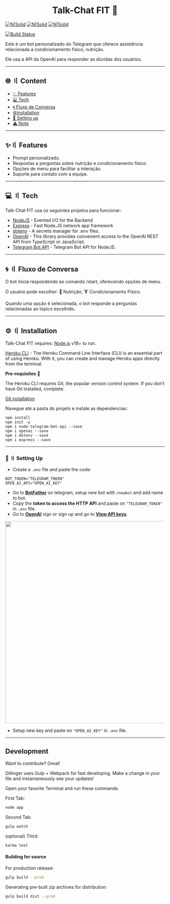 <a id="top"></a>

#

<h1 align="center">
Talk-Chat FIT 📱
</h1>


<p align="center"> 
 
[![N|Solid](https://i.ibb.co/LgtYbbv/PR-News-Emblem-Open-AI.jpg)](https://platform.openai.com) [![N|Solid](https://i.ibb.co/zFtpKSD/1.jpg)](https://t.me/botfather) [![N|Solid](https://i.ibb.co/wCp8Kgv/photo-2023-08-24-18-48-47.jpg)](https://signup.heroku.com)

</p>

[![Build Status](https://travis-ci.org/joemccann/dillinger.svg?branch=master)](https://travis-ci.org/joemccann/dillinger)

Este é um bot personalizado do Telegram que oferece assistência relacionada a condicionamento físico, nutrição. 

Ele usa a API da OpenAI para responder as dúvidas dos usuários.

---

## 🌐 〢 Content

- [✨ Features](#features)
- [💻 Tech](#tech)
- [🌀 Fluxo de Conversa](#fluxo)
- [⚙️Installation](#installation)
- [📁 Setting up](#setup)
- [⚠️ Note](#note)

---

## ✨〢 Features

- Prompt personalizado.
- Respostas a perguntas sobre nutrição e condicionamento físico.
- Opções de menu para facilitar a interação.
- Suporte para contato com a equipe.

---

## 💻  〢 Tech

Talk-Chat FIT usa os seguintes projetos para funcionar:

- [NodeJS](https://nodejs.org/) - Evented I/O for the Backend
- [Express](https://expressjs.com/) - Fast Node.JS network app framework
- [dotenv](https://www.dotenv.org/) - A secrets manager for .env files.
- [OpenAI](https://github.com/openai/openai-node) - This library provides convenient access to the OpenAI REST API from TypeScript or JavaScript.
- [Telegram Bot API](https://www.npmjs.com/package/node-telegram-bot-api) - Telegram Bot API for NodeJS.

---

## 🌀  〢 Fluxo de Conversa

O bot inicia respondendo ao comando /start, oferecendo opções de menu. 

O usuário pode escolher:
🥗 Nutrição;
🏋️ Condicionamento Físico.

Quando uma opção é selecionada, o bot responde a perguntas relacionadas ao tópico escolhido.

---

## ⚙️  〢 Installation

Talk-Chat FIT requires:
[Node.js](https://nodejs.org/) v18+ to run.

[Heroku CLI](https://devcenter.heroku.com/articles/heroku-cli#install-the-heroku-cli) - The Heroku Command Line Interface (CLI) is an essential part of using Heroku. With it, you can create and manage Heroku apps directly from the terminal.

**Pre-requisites** 🔧

The Heroku CLI requires Git, the popular version control system. If you don’t have Git installed, complete:

[Git installation](https://git-scm.com/book/en/v2/Getting-Started-Installing-Git)

Navegue até a pasta do projeto e instale as dependencias:

```
npm install
npm init -y
npm i node-telegram-bot-api --save
npm i openai --save
npm i dotenv --save
npm i express --save
```

---

### 📁  〢 Setting Up
- Create a `.env`  file  and paste the code:

```
BOT_TOKEN="TELEGRAM_TOKEN"
OPEN_AI_API="OPEN_AI_KEY"
```

- Go to **[BotFather](https://t.me/BotFather)** on telegram, setup new bot with `/newbot` and add name to bot. 
- Copy the **token to access the HTTP API** and paste on ``"TELEGRAM_TOKEN"`` in `.env` file.
- Go to **[OpenAI](https://platform.openai.com)** sign or sign up and go to  **[View API keys](https://https://platform.openai.com/account/api-keys)**.

 <img title="" src="https://i.ibb.co/N714Mkv/openai.png" alt="" width="639">
 
- Setup new key and paste on ``"OPEN_AI_KEY"`` in `.env` file.










---








## Development

Want to contribute? Great!

Dillinger uses Gulp + Webpack for fast developing.
Make a change in your file and instantaneously see your updates!

Open your favorite Terminal and run these commands.

First Tab:

```sh
node app
```

Second Tab:

```sh
gulp watch
```

(optional) Third:

```sh
karma test
```

#### Building for source

For production release:

```sh
gulp build --prod
```

Generating pre-built zip archives for distribution:

```sh
gulp build dist --prod
```

